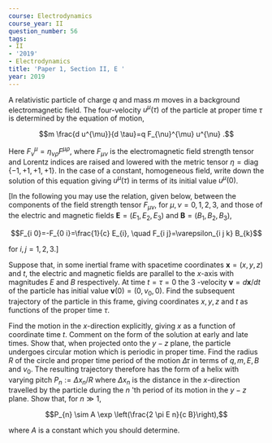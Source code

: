 ```yaml
---
course: Electrodynamics
course_year: II
question_number: 56
tags:
- II
- '2019'
- Electrodynamics
title: 'Paper 1, Section II, E '
year: 2019
---
```




A relativistic particle of charge $q$ and mass $m$ moves in a background electromagnetic field. The four-velocity $u^{\mu}(\tau)$ of the particle at proper time $\tau$ is determined by the equation of motion,

$$m \frac{d u^{\mu}}{d \tau}=q F_{\nu}^{\mu} u^{\nu} .$$

Here $F_{\nu}^{\mu}=\eta_{\nu \rho} F^{\mu \rho}$, where $F_{\mu \nu}$ is the electromagnetic field strength tensor and Lorentz indices are raised and lowered with the metric tensor $\eta=\operatorname{diag}\{-1,+1,+1,+1\}$. In the case of a constant, homogeneous field, write down the solution of this equation giving $u^{\mu}(\tau)$ in terms of its initial value $u^{\mu}(0)$.

[In the following you may use the relation, given below, between the components of the field strength tensor $F_{\mu \nu}$, for $\mu, \nu=0,1,2,3$, and those of the electric and magnetic fields $\mathbf{E}=\left(E_{1}, E_{2}, E_{3}\right)$ and $\mathbf{B}=\left(B_{1}, B_{2}, B_{3}\right)$,

$$F_{i 0}=-F_{0 i}=\frac{1}{c} E_{i}, \quad F_{i j}=\varepsilon_{i j k} B_{k}$$

for $i, j=1,2,3 .]$

Suppose that, in some inertial frame with spacetime coordinates $\mathbf{x}=(x, y, z)$ and $t$, the electric and magnetic fields are parallel to the $x$-axis with magnitudes $E$ and $B$ respectively. At time $t=\tau=0$ the 3 -velocity $\mathbf{v}=d \mathbf{x} / d t$ of the particle has initial value $\mathbf{v}(0)=\left(0, v_{0}, 0\right)$. Find the subsequent trajectory of the particle in this frame, giving coordinates $x, y, z$ and $t$ as functions of the proper time $\tau$.

Find the motion in the $x$-direction explicitly, giving $x$ as a function of coordinate time $t$. Comment on the form of the solution at early and late times. Show that, when projected onto the $y-z$ plane, the particle undergoes circular motion which is periodic in proper time. Find the radius $R$ of the circle and proper time period of the motion $\Delta \tau$ in terms of $q, m, E, B$ and $v_{0}$. The resulting trajectory therefore has the form of a helix with varying pitch $P_{n}:=\Delta x_{n} / R$ where $\Delta x_{n}$ is the distance in the $x$-direction travelled by the particle during the $n$ 'th period of its motion in the $y-z$ plane. Show that, for $n \gg 1$,

$$P_{n} \sim A \exp \left(\frac{2 \pi E n}{c B}\right),$$

where $A$ is a constant which you should determine.